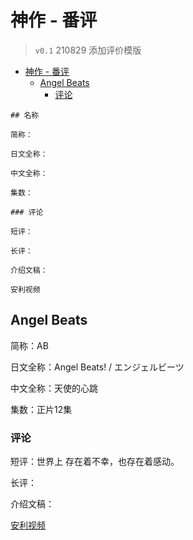 # 神作 - 番评

> `v0.1` 210829 添加评价模版

- [神作 - 番评](#神作---番评)
  - [Angel Beats](#angel-beats)
    - [评论](#评论)

```
## 名称

简称：

日文全称：

中文全称：

集数：

### 评论

短评：

长评：

介绍文稿：

安利视频
```

## Angel Beats

简称：AB

日文全称：Angel Beats! / エンジェルビーツ

中文全称：天使的心跳

集数：正片12集

### 评论

短评：世界上 存在着不幸，也存在着感动。

长评：

介绍文稿：

[安利视频]()